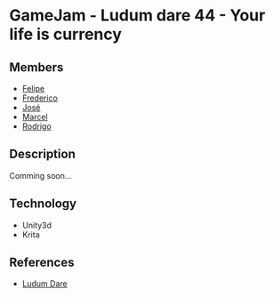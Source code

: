 # GameJam - Ludum dare 44 - Your life is currency

## Members

* [Felipe](https://github.com/Kallaseldor/)
* [Frederico](https://github.com/FredRanieri)
* [José](https://github.com/Joselsneto)
* [Marcel](https://github.com/marcelNogueira)
* [Rodrigo](https://github.com/RodrigoDestefano)

## Description

Comming soon...

## Technology

* Unity3d
* Krita

## References

* [Ludum Dare](https://ldjam.com/)